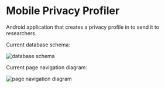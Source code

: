 # Mobile Privacy Profiler

Android application that creates a privacy profile in to send it to researchers.

Current database schema:

![database schema](https://gitlab.inria.fr/mobile-privacy-profiler/MobilePrivacyProfilerAndroid/raw/master/app/documentation/MobilePrivacyProfilerDBClassDiagram.png "database schema")

Current page navigation diagram:

![page navigation diagram](https://gitlab.inria.fr/mobile-privacy-profiler/MobilePrivacyProfilerAndroid/raw/master/app/documentation/MobilePrivacyProfilerActivityDiagram.png "page navigation diagram")
